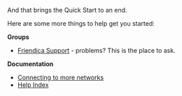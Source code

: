 And that brings the Quick Start to an end.

Here are some more things to help get you started:

**Groups**


- <a href="http://forum.friendi.ca/profile/helpers">Friendica Support</a> - problems?  This is the place to ask.

**Documentation**

- <a href="help/Connectors">Connecting to more networks</a>
- <a href="help">Help Index</a>


